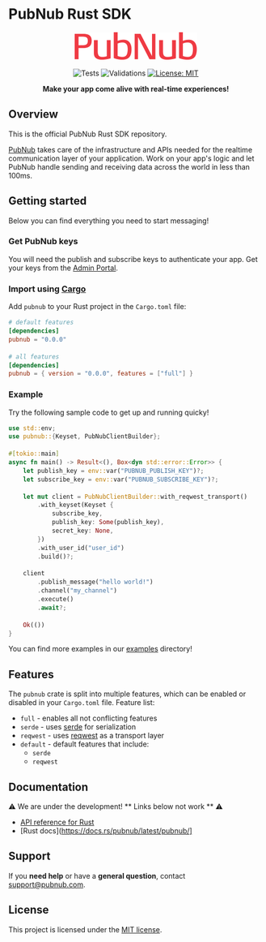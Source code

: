 # PubNub Rust SDK


<div align = "center">

![PubNub](https://raw.githubusercontent.com/pubnub/rust/phoenix/logo.svg)

![Tests](https://github.com/pubnub/rust/actions/workflows/run-tests.yml/badge.svg)
![Validations](https://github.com/pubnub/rust/actions/workflows/run-validations.yml/badge.svg)
[![License: MIT](https://img.shields.io/badge/License-MIT-yellow.svg)](https://github.com/pubnub/rust/LICENSE)

**Make your app come alive with real-time experiences!**

</div>

## Overview

This is the official PubNub Rust SDK repository.

[PubNub](https://www.pubnub.com/) takes care of the infrastructure and APIs needed for the realtime
communication layer of your application. Work on your app's logic and let PubNub handle sending and receiving
data across the world in less than 100ms.

## Getting started

Below you can find everything you need to start messaging!

### Get PubNub keys

You will need the publish and subscribe keys to authenticate your app. Get your keys from the [Admin Portal](https://dashboard.pubnub.com/login).

### Import using [Cargo](https://doc.rust-lang.org/cargo/getting-started/installation.html)

Add `pubnub` to your Rust project in the `Cargo.toml` file:

```toml
# default features
[dependencies]
pubnub = "0.0.0"

# all features
[dependencies]
pubnub = { version = "0.0.0", features = ["full"] }
```

### Example

Try the following sample code to get up and running quicky!

```rust
use std::env;
use pubnub::{Keyset, PubNubClientBuilder};

#[tokio::main]
async fn main() -> Result<(), Box<dyn std::error::Error>> {
    let publish_key = env::var("PUBNUB_PUBLISH_KEY")?;
    let subscribe_key = env::var("PUBNUB_SUBSCRIBE_KEY")?;

    let mut client = PubNubClientBuilder::with_reqwest_transport()
        .with_keyset(Keyset {
            subscribe_key,
            publish_key: Some(publish_key),
            secret_key: None,
        })
        .with_user_id("user_id")
        .build()?;

    client
        .publish_message("hello world!")
        .channel("my_channel")
        .execute()
        .await?;

    Ok(())
}
```

You can find more examples in our [examples](examples/) directory!

## Features
The `pubnub` crate is split into multiple features, which can be enabled or disabled in your `Cargo.toml` file.
Feature list:
* `full` - enables all not conflicting features
* `serde` - uses [serde](https://github.com/serde-rs/serde) for serialization
* `reqwest` - uses [reqwest](https://github.com/seanmonstar/reqwest) as a transport layer
* `default` - default features that include:
   * `serde`
   * `reqwest`

## Documentation

:warning: We are under the development! ** Links below not work ** :warning:

* [API reference for Rust](https://www.pubnub.com/docs/sdks/rust)
* [Rust docs](https://docs.rs/pubnub/latest/pubnub/]

## Support

If you **need help** or have a **general question**, contact support@pubnub.com.

## License

This project is licensed under the [MIT license].

[MIT license]: https://github.com/pubnub/LICENSE/blob/master/LICENSE

